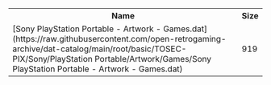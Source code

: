 <table>
<tr><th>Name</th><th>Size</th></tr>
<tr><td>[Sony PlayStation Portable - Artwork - Games.dat](https://raw.githubusercontent.com/open-retrogaming-archive/dat-catalog/main/root/basic/TOSEC-PIX/Sony/PlayStation Portable/Artwork/Games/Sony PlayStation Portable - Artwork - Games.dat)</td><td>919</td></tr>
</table>
